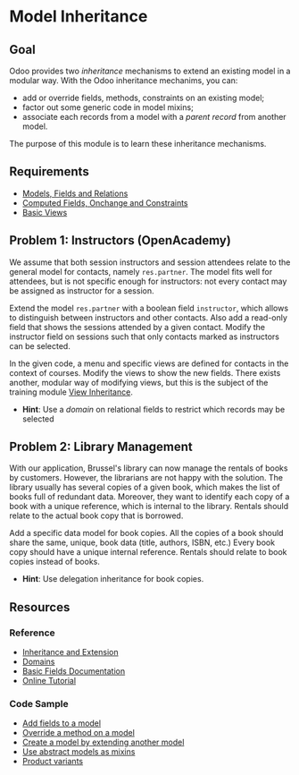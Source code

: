 # Model Inheritance

## Goal

Odoo provides two *inheritance* mechanisms to extend an existing model in a
modular way. With the Odoo inheritance mechanims, you can:

- add or override fields, methods, constraints on an existing model;
- factor out some generic code in model mixins;
- associate each records from a model with a *parent record* from another model.

The purpose of this module is to learn these inheritance mechanisms.


## Requirements

- [Models, Fields and Relations](../01-models)
- [Computed Fields, Onchange and Constraints](../02-fields)
- [Basic Views](../03-views)


## Problem 1: Instructors (OpenAcademy)

We assume that both session instructors and session attendees relate to the
general model for contacts, namely `res.partner`. The model fits well for
attendees, but is not specific enough for instructors: not every contact may be
assigned as instructor for a session.

Extend the model `res.partner` with a boolean field `instructor`, which allows
to distinguish between instructors and other contacts. Also add a read-only
field that shows the sessions attended by a given contact. Modify the instructor
field on sessions such that only contacts marked as instructors can be selected.

In the given code, a menu and specific views are defined for contacts in the
context of courses. Modify the views to show the new fields. There exists
another, modular way of modifying views, but this is the subject of the training
module [View Inheritance](../05-view-inheritance).

- **Hint**: Use a *domain* on relational fields to restrict which records may be
  selected


## Problem 2: Library Management

With our application, Brussel's library can now manage the rentals of books by
customers. However, the librarians are not happy with the solution. The library
usually has several copies of a given book, which makes the list of books full
of redundant data. Moreover, they want to identify each copy of a book with a
unique reference, which is internal to the library. Rentals should relate to the
actual book copy that is borrowed.

Add a specific data model for book copies. All the copies of a book should share
the same, unique, book data (title, authors, ISBN, etc.) Every book copy should
have a unique internal reference. Rentals should relate to book copies instead
of books.

- **Hint**: Use delegation inheritance for book copies.


## Resources

### Reference

* [Inheritance and Extension](http://www.odoo.com/documentation/9.0/reference/orm.html#reference-orm-inheritance)
* [Domains](http://www.odoo.com/documentation/9.0/reference/orm.html#domains)
* [Basic Fields Documentation](http://www.odoo.com/documentation/9.0/reference/orm.html#basic-fields)
* [Online Tutorial](http://www.odoo.com/documentation/9.0/howtos/backend.html#inheritance)

### Code Sample

* [Add fields to a model](https://github.com/odoo/odoo/blob/d88aa53/addons/account/models/product.py#L7)
* [Override a method on a model](https://github.com/odoo/odoo/blob/d88aa53/addons/account/models/product.py#L38)
* [Create a model by extending another model](https://github.com/odoo/odoo/blob/d88aa539d463594fb203175dee667da0f65c31e5/addons/account/models/res_config.py#L14)
* [Use abstract models as mixins](https://github.com/odoo/odoo/blob/d88aa539d463594fb203175dee667da0f65c31e5/addons/product/product.py#L381)
* [Product variants](https://github.com/odoo/odoo/blob/d88aa539d463594fb203175dee667da0f65c31e5/addons/product/product.py#L779)

